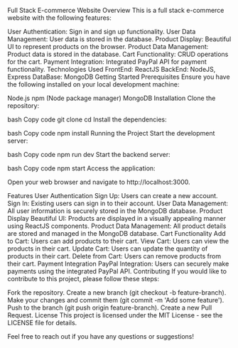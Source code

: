 Full Stack E-commerce Website
Overview
This is a full stack e-commerce website with the following features:

User Authentication: Sign in and sign up functionality.
User Data Management: User data is stored in the database.
Product Display: Beautiful UI to represent products on the browser.
Product Data Management: Product data is stored in the database.
Cart Functionality: CRUD operations for the cart.
Payment Integration: Integrated PayPal API for payment functionality.
Technologies Used
FrontEnd: ReactJS
BackEnd: NodeJS, Express
DataBase: MongoDB
Getting Started
Prerequisites
Ensure you have the following installed on your local development machine:

Node.js
npm (Node package manager)
MongoDB
Installation
Clone the repository:

bash
Copy code
git clone <repository-url>
cd <repository-directory>
Install the dependencies:

bash
Copy code
npm install
Running the Project
Start the development server:

bash
Copy code
npm run dev
Start the backend server:

bash
Copy code
npm start
Access the application:

Open your web browser and navigate to http://localhost:3000.

Features
User Authentication
Sign Up: Users can create a new account.
Sign In: Existing users can sign in to their account.
User Data Management: All user information is securely stored in the MongoDB database.
Product Display
Beautiful UI: Products are displayed in a visually appealing manner using ReactJS components.
Product Data Management: All product details are stored and managed in the MongoDB database.
Cart Functionality
Add to Cart: Users can add products to their cart.
View Cart: Users can view the products in their cart.
Update Cart: Users can update the quantity of products in their cart.
Delete from Cart: Users can remove products from their cart.
Payment Integration
PayPal Integration: Users can securely make payments using the integrated PayPal API.
Contributing
If you would like to contribute to this project, please follow these steps:

Fork the repository.
Create a new branch (git checkout -b feature-branch).
Make your changes and commit them (git commit -m 'Add some feature').
Push to the branch (git push origin feature-branch).
Create a new Pull Request.
License
This project is licensed under the MIT License - see the LICENSE file for details.

Feel free to reach out if you have any questions or suggestions!

